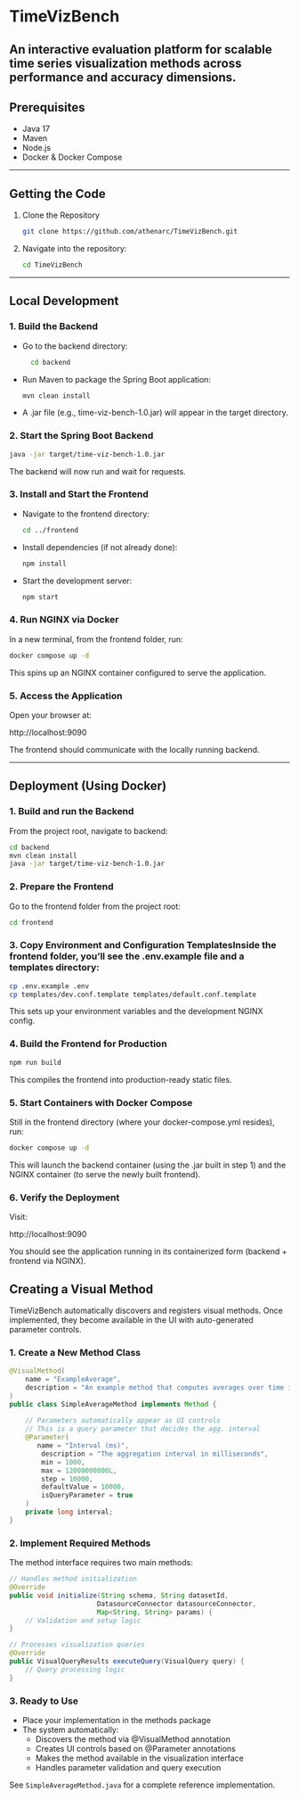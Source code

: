# TimeVizBench
## An interactive evaluation platform for scalable time series visualization methods across performance and accuracy dimensions.

## Prerequisites
- Java 17
- Maven
- Node.js
- Docker & Docker Compose

---

## Getting the Code

1. Clone the Repository 
    ```bash
    git clone https://github.com/athenarc/TimeVizBench.git
    ```
2. Navigate into the repository:
     ```bash
     cd TimeVizBench
    ``` 

---

## Local Development

### 1. Build the Backend
- Go to the backend directory:
  ```bash
    cd backend
  ```

- Run Maven to package the Spring Boot application:
  ``` bash
  mvn clean install
  ```
- A .jar file (e.g., time-viz-bench-1.0.jar) will appear in the target directory.

### 2. Start the Spring Boot Backend
```bash
java -jar target/time-viz-bench-1.0.jar
```
The backend will now run and wait for requests.

### 3. Install and Start the Frontend
- Navigate to the frontend directory:
  ```bash
  cd ../frontend
  ```
- Install dependencies (if not already done):
  ```bash
  npm install
  ```
- Start the development server:
  ```bash
  npm start
  ```

### 4. Run NGINX via Docker
In a new terminal, from the frontend folder, run:
```bash
docker compose up -d
```
This spins up an NGINX container configured to serve the application.

### 5. Access the Application
Open your browser at:

http://localhost:9090

The frontend should communicate with the locally running backend.

---

## Deployment (Using Docker)

### 1. Build and run the Backend
From the project root, navigate to backend:
```bash
cd backend
mvn clean install
java -jar target/time-viz-bench-1.0.jar
```

### 2. Prepare the Frontend
Go to the frontend folder from the project root:
```bash
cd frontend
```

### 3. Copy Environment and Configuration TemplatesInside the frontend folder, you’ll see the .env.example file and a templates directory:
```bash
cp .env.example .env
cp templates/dev.conf.template templates/default.conf.template
```
This sets up your environment variables and the development NGINX config.

### 4. Build the Frontend for Production
```bash
npm run build
```
This compiles the frontend into production-ready static files.

### 5. Start Containers with Docker Compose
Still in the frontend directory (where your docker-compose.yml resides), run:
```bash
docker compose up -d
```
This will launch the backend container (using the .jar built in step 1) and the NGINX container (to serve the newly built frontend).

### 6. Verify the Deployment
Visit:

http://localhost:9090

You should see the application running in its containerized form (backend + frontend via NGINX).

## Creating a Visual Method

TimeVizBench automatically discovers and registers visual methods. Once implemented, they become available in the UI with auto-generated parameter controls.

### 1. Create a New Method Class 
```java
@VisualMethod(
    name = "ExampleAverage",
    description = "An example method that computes averages over time intervals"
)
public class SimpleAverageMethod implements Method {
    
    // Parameters automatically appear as UI controls
    // This is a query parameter that decides the agg. interval
    @Parameter(
       name = "Interval (ms)",
        description = "The aggregation interval in milliseconds",
        min = 1000,
        max = 12000000000L,
        step = 10000,
        defaultValue = 10000, 
        isQueryParameter = true
    )
    private long interval;
}
```

### 2. Implement Required Methods
The method interface requires two main methods:

```java
// Handles method initialization
@Override
public void initialize(String schema, String datasetId, 
                      DatasourceConnector datasourceConnector, 
                      Map<String, String> params) {
    // Validation and setup logic
}

// Processes visualization queries
@Override
public VisualQueryResults executeQuery(VisualQuery query) {
    // Query processing logic
}
```

### 3. Ready to Use
- Place your implementation in the methods package
- The system automatically:
  - Discovers the method via @VisualMethod annotation
  - Creates UI controls based on @Parameter annotations
  - Makes the method available in the visualization interface
  - Handles parameter validation and query execution

See `SimpleAverageMethod.java` for a complete reference implementation.
